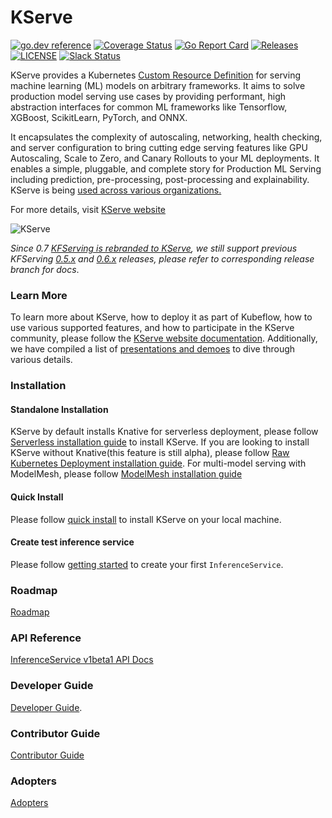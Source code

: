 # KServe
[![go.dev reference](https://img.shields.io/badge/go.dev-reference-007d9c?logo=go&logoColor=white)](https://pkg.go.dev/github.com/kserve/kserve)
[![Coverage Status](https://coveralls.io/repos/github/kserve/kserve/badge.svg?branch=master)](https://coveralls.io/github/kserve/kserve?branch=master)
[![Go Report Card](https://goreportcard.com/badge/github.com/kserve/kserve)](https://goreportcard.com/report/github.com/kserve/kserve)
[![Releases](https://img.shields.io/github/release-pre/kserve/kserve.svg?sort=semver)](https://github.com/kserve/kserve/releases)
[![LICENSE](https://img.shields.io/github/license/kserve/kserve.svg)](https://github.com/kserve/kserve/blob/master/LICENSE)
[![Slack Status](https://img.shields.io/badge/slack-join_chat-white.svg?logo=slack&style=social)](https://kubeflow.slack.com/join/shared_invite/zt-cpr020z4-PfcAue_2nw67~iIDy7maAQ)

KServe provides a Kubernetes [Custom Resource Definition](https://kubernetes.io/docs/concepts/extend-kubernetes/api-extension/custom-resources/) for serving machine learning (ML) models on arbitrary frameworks. It aims to solve production model serving use cases by providing performant, high abstraction interfaces for common ML frameworks like Tensorflow, XGBoost, ScikitLearn, PyTorch, and ONNX.

It encapsulates the complexity of autoscaling, networking, health checking, and server configuration to bring cutting edge serving features like GPU Autoscaling, Scale to Zero, and Canary Rollouts to your ML deployments. It enables a simple, pluggable, and complete story for Production ML Serving including prediction, pre-processing, post-processing and explainability. KServe is being [used across various organizations.](https://kserve.github.io/website/community/adopters/)

For more details, visit [KServe website](https://kserve.github.io/website/)

![KServe](/docs/diagrams/kserve.png)

_Since 0.7 [KFServing is rebranded to KServe](https://blog.kubeflow.org/release/official/2021/09/27/kfserving-transition.html), we still support previous KFServing [0.5.x](https://github.com/kserve/kserve/tree/release-0.5) and 
[0.6.x](https://github.com/kserve/kserve/tree/release-0.6) releases, please refer to corresponding release branch for docs_.

### Learn More
To learn more about KServe, how to deploy it as part of Kubeflow, how to use various supported features, and how to participate in the KServe community, 
please follow the [KServe website documentation](https://kserve.github.io/website). 
Additionally, we have compiled a list of [presentations and demoes](/docs/PRESENTATIONS.md) to dive through various details.

### Installation

#### Standalone Installation
KServe by default installs Knative for serverless deployment, please follow [Serverless installation guide](https://kserve.github.io/website/admin/serverless) to
install KServe. If you are looking to install KServe without Knative(this feature is still alpha), please follow [Raw Kubernetes Deployment installation guide](https://kserve.github.io/website/admin/kubernetes_deployment). For multi-model serving with ModelMesh, please follow [ModelMesh installation guide](https://kserve.github.io/website/admin/modelmesh)

#### Quick Install
Please follow [quick install](https://kserve.github.io/website/get_started) to install KServe on your local machine.

#### Create test inference service

Please follow [getting started](https://kserve.github.io/website/get_started/first_isvc) to create your first `InferenceService`.

### Roadmap
[Roadmap](./ROADMAP.md)

### API Reference
[InferenceService v1beta1 API Docs](https://kserve.github.io/website/reference/api)

### Developer Guide
[Developer Guide](https://kserve.github.io/website/developer/developer/).

### Contributor Guide
[Contributor Guide](./CONTRIBUTING.md)

### Adopters
[Adopters](https://kserve.github.io/website/community/adopters/)
